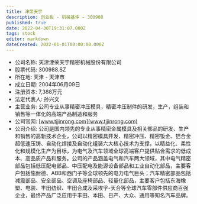 ```yaml
---
title: 津荣天宇
description: 创业板 - 机械基件 - 300988
published: true
date: 2022-04-30T19:31:07.000Z
tags: stock
editor: markdown
dateCreated: 2022-01-01T00:00:00.000Z
---
```


- 公司名称: 天津津荣天宇精密机械股份有限公司
- 股票代码: 300988.SZ
- 所在地: 天津 - 天津市
- 成立日期: 2004年06月09日
- 注册资本: 7,388万元
- 法定代表人: 孙兴文
- 主营业务: 公司专业从事精密冲压模具，精密冲压制件的研发，生产，组装和销售等一体化的高端产品制造和服务
- 公司官网: [www.tjjinrong.com](www.tjjinrong.com)
- 公司介绍: 公司是国内领先的专业从事精密金属模具及相关部品的研发、生产和销售的高新技术企业，公司以精密模具开发、精密冲压、精密钣金、铝合金超低速压铸、自动化焊接及自动化组装六大核心技术为支撑，以精益化、柔性化和规模化生产为目标，为电气及汽车领域全球高端客户提供贴合需求的低成本、高品质产品和服务。公司的产品涵盖电气和汽车两大领域，其中电气精密部品包括低压配电部品、中压配电及能源设备部品和工业自动化部品，主要客户包括施耐德、ABB和西门子等全球领先的电力电气巨头；汽车精密部品包括减震部品、安全部品、空调及座椅部品、轻量化部品，主要客户包括东海橡塑、电装、丰田纺织、丰田合成及采埃孚-天合等全球汽车零部件供应商百强企业，最终产品广泛应用于丰田、本田、日产、大众、通用等知名汽车品牌。


